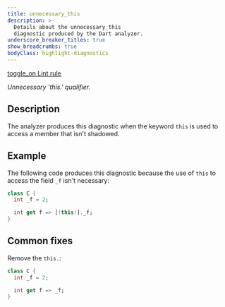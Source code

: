 ```yaml
---
title: unnecessary_this
description: >-
  Details about the unnecessary_this
  diagnostic produced by the Dart analyzer.
underscore_breaker_titles: true
show_breadcrumbs: true
bodyClass: highlight-diagnostics
---
```


<div class="tags">
  <a class="tag-label"
      href="/tools/linter-rules/unnecessary_this"
      title="Learn about the lint rule that enables this diagnostic."
      aria-label="Learn about the lint rule that enables this diagnostic."
      target="_blank">
    <span class="material-symbols" aria-hidden="true">toggle_on</span>
    <span>Lint rule</span>
  </a>
</div>

_Unnecessary 'this.' qualifier._

## Description

The analyzer produces this diagnostic when the keyword `this` is used to
access a member that isn't shadowed.

## Example

The following code produces this diagnostic because the use of `this` to
access the field `_f` isn't necessary:

```dart
class C {
  int _f = 2;

  int get f => [!this!]._f;
}
```

## Common fixes

Remove the `this.`:

```dart
class C {
  int _f = 2;

  int get f => _f;
}
```
